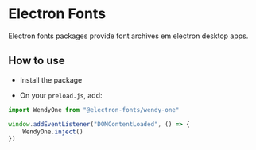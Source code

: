 # Electron Fonts

Electron fonts packages provide font archives em electron desktop apps.

## How to use

* Install the package

* On your `preload.js`, add:

```ts
import WendyOne from "@electron-fonts/wendy-one"

window.addEventListener("DOMContentLoaded", () => {
    WendyOne.inject()
})
```